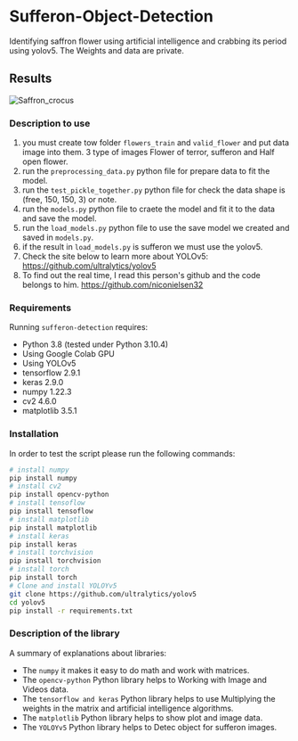 # Sufferon-Object-Detection
Identifying saffron flower using artificial intelligence and crabbing its period using yolov5. The Weights and data are private.

## Results
![Saffron_crocus](https://user-images.githubusercontent.com/113052872/206865906-73d64b56-ebe5-443a-9f7c-9817edeb7632.jpg)


### Description to use
1) you must create tow folder `flowers_train` and `valid_flower` and put data image into them. 3 type of images Flower of terror, sufferon and Half open flower. 
2) run the `preprocessing_data.py` python file for prepare data to fit the model. 
3) run the `test_pickle_together.py` python file for check the data shape is (free, 150, 150, 3) or note. 
4) run the `models.py` python file to craete the model and fit it to the data and save the model.
5) run the `load_models.py` python file to use the save model we created and saved in `models.py`.
6) if the result in  `load_models.py` is sufferon we must use the yolov5.
7) Check the site below to learn more about YOLOv5: 
https://github.com/ultralytics/yolov5
8) To find out the real time, I read this person's github and the code belongs to him. https://github.com/niconielsen32

### Requirements
Running `sufferon-detection` requires:
* Python 3.8 (tested under Python 3.10.4)
* Using Google Colab GPU
* Using YOLOv5 
* tensorflow 2.9.1
* keras 2.9.0
* numpy 1.22.3
* cv2 4.6.0
* matplotlib 3.5.1

### Installation
In order to test the script please run the following commands:
```sh
# install numpy
pip install numpy
# install cv2
pip install opencv-python
# install tensoflow
pip install tensoflow
# install matplotlib
pip install matplotlib
# install keras
pip install keras
# install torchvision
pip install torchvision
# install torch
pip install torch
# Clone and install YOLOYv5
git clone https://github.com/ultralytics/yolov5  
cd yolov5
pip install -r requirements.txt  
```

### Description of the library
A summary of explanations about libraries:
* The `numpy` it makes it easy to do math and work with matrices.
* The `opencv-python` Python  library helps to Working with Image and Videos data.
* The `tensorflow and keras` Python  library helps to use Multiplying the weights in the matrix and artificial intelligence algorithms.
* The `matplotlib` Python  library helps to show plot and image data.
* The `YOLOYv5` Python  library helps to Detec object for sufferon images.

